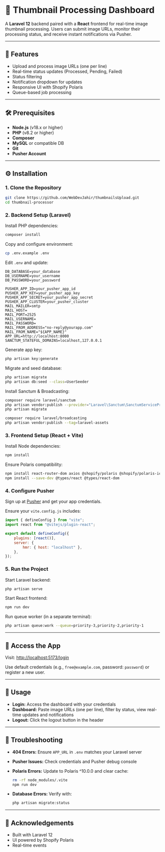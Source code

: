 # 📸 Thumbnail Processing Dashboard

A **Laravel 12** backend paired with a **React** frontend for real-time image thumbnail processing. Users can submit image URLs, monitor their processing status, and receive instant notifications via Pusher.

---

## 🚀 Features

-   Upload and process image URLs (one per line)
-   Real-time status updates (Processed, Pending, Failed)
-   Status filtering
-   Notification dropdown for updates
-   Responsive UI with Shopify Polaris
-   Queue-based job processing

---

## 🛠️ Prerequisites

-   **Node.js** (v18.x or higher)
-   **PHP** (v8.2 or higher)
-   **Composer**
-   **MySQL** or compatible DB
-   **Git**
-   **Pusher Account**

---

## ⚙️ Installation

### 1. Clone the Repository

```bash
git clone https://github.com/WebDevJahir/thumbnailsUpload.git
cd thumbnail-processor
```

### 2. Backend Setup (Laravel)

Install PHP dependencies:

```bash
composer install
```

Copy and configure environment:

```bash
cp .env.example .env
```

Edit `.env` and update:

```
DB_DATABASE=your_database
DB_USERNAME=your_username
DB_PASSWORD=your_password

PUSHER_APP_ID=your_pusher_app_id
PUSHER_APP_KEY=your_pusher_app_key
PUSHER_APP_SECRET=your_pusher_app_secret
PUSHER_APP_CLUSTER=your_pusher_cluster
MAIL_MAILER=smtp
MAIL_HOST=
MAIL_PORT=2525
MAIL_USERNAME=
MAIL_PASSWORD=
MAIL_FROM_ADDRESS="no-reply@yourapp.com"
MAIL_FROM_NAME="${APP_NAME}"
APP_URL=http://localhost:8000
SANCTUM_STATEFUL_DOMAINS=localhost,127.0.0.1
```

Generate app key:

```bash
php artisan key:generate
```

Migrate and seed database:

```bash
php artisan migrate
php artisan db:seed --class=UserSeeder
```

Install Sanctum & Broadcasting:

```bash
composer require laravel/sanctum
php artisan vendor:publish --provider="Laravel\Sanctum\SanctumServiceProvider"
php artisan migrate

composer require laravel/broadcasting
php artisan vendor:publish --tag=laravel-assets
```

### 3. Frontend Setup (React + Vite)

Install Node dependencies:

```bash
npm install
```

Ensure Polaris compatibility:

```bash
npm install react-router-dom axios @shopify/polaris @shopify/polaris-icons laravel-echo pusher-js
npm install --save-dev @types/react @types/react-dom
```

### 4. Configure Pusher

Sign up at [Pusher](https://pusher.com/) and get your app credentials.

Ensure your `vite.config.js` includes:

```js
import { defineConfig } from "vite";
import react from "@vitejs/plugin-react";

export default defineConfig({
    plugins: [react()],
    server: {
        hmr: { host: "localhost" },
    },
});
```

### 5. Run the Project

Start Laravel backend:

```bash
php artisan serve
```

Start React frontend:

```bash
npm run dev
```

Run queue worker (in a separate terminal):

```bash
php artisan queue:work --queue=priority-3,priority-2,priority-1
```

---

## 🔐 Access the App

Visit: [http://localhost:5173/login](http://localhost:8000/login)

Use default credentials (e.g., `free@example.com`, password: `password`) or register a new user.

---

## 🧭 Usage

-   **Login:** Access the dashboard with your credentials
-   **Dashboard:** Paste image URLs (one per line), filter by status, view real-time updates and notifications
-   **Logout:** Click the logout button in the header

---

## 🧪 Troubleshooting

-   **404 Errors:** Ensure `APP_URL` in `.env` matches your Laravel server
-   **Pusher Issues:** Check credentials and Pusher debug console
-   **Polaris Errors:** Update to Polaris ^10.0.0 and clear cache:

    ```bash
    rm -rf node_modules/.vite
    npm run dev
    ```

-   **Database Errors:** Verify with:

    ```bash
    php artisan migrate:status
    ```

---

## 🙏 Acknowledgements

-   Built with Laravel 12
-   UI powered by Shopify Polaris
-   Real-time events
